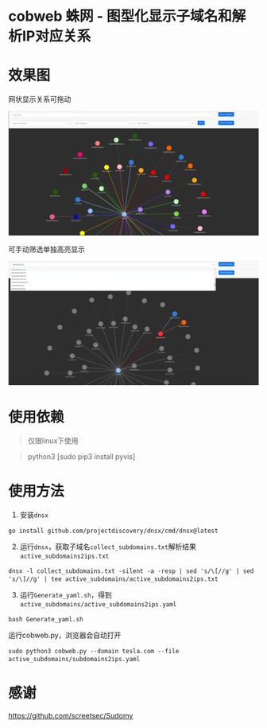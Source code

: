 # cobweb 蛛网 - 图型化显示子域名和解析IP对应关系

# 效果图

网状显示关系可拖动

![](img/cobweb1.jpg)

可手动筛选单独高亮显示

![](img/cobweb2.jpg)

# 使用依赖

> 仅限linux下使用

> python3 [sudo pip3 install pyvis]

# 使用方法

1. 安装`dnsx`

```
go install github.com/projectdiscovery/dnsx/cmd/dnsx@latest
```

2. 运行`dnsx`，获取子域名`collect_subdomains.txt`解析结果`active_subdomains2ips.txt`

```
dnsx -l collect_subdomains.txt -silent -a -resp | sed 's/\[//g' | sed 's/\]//g' | tee active_subdomains/active_subdomains2ips.txt
```

3. 运行`Generate_yaml.sh`，得到`active_subdomains/active_subdomains2ips.yaml`

```
bash Generate_yaml.sh
```

运行cobweb.py，浏览器会自动打开

```
sudo python3 cobweb.py --domain tesla.com --file active_subdomains/subdomains2ips.yaml
```

# 感谢

https://github.com/screetsec/Sudomy
